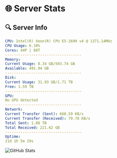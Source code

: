 # 🌐 Server Stats
## 🔍 Server Info
```yaml
CPU: Intel(R) Xeon(R) CPU E5-2699 v4 @ 1371.14MHz
CPU Usage: 6.10%
Cores: 44P | 88T
-----------------------------------
Memory:
Current Usage: 8.34 GB/503.74 GB
Available: 491.94 GB
-----------------------------------
Disk:
Current Usage: 31.93 GB/1.71 TB
Free: 1.59 TB
-----------------------------------
GPU:
No GPU detected
-----------------------------------
Network:
Current Transfer (Sent): 668.59 KB/s
Current Transfer (Received): 79.78 KB/s
Total Sent: 1.08 TB
Total Received: 221.62 GB
-----------------------------------
Uptime:
21d 1h 5m 29s
```
![GitHub Stats](https://img.shields.io/badge/Updated-2025-05-10_18:14:17-blue)